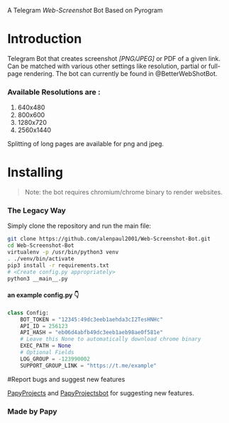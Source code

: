 A Telegram _Web-Screenshot_ Bot Based on Pyrogram
# Introduction

Telegram Bot that creates screenshot _[PNG/JPEG]_ or PDF of a given link. Can be matched with various other settings like resolution, partial or full-page rendering. The bot can currently be found in @BetterWebShotBot.

### Available Resolutions are :

1. 640x480
2. 800x600
3. 1280x720
4. 2560x1440

Splitting of long pages are available for png and jpeg.

# Installing 

> Note: the bot requires chromium/chrome binary to render websites.
### <b>The Legacy Way</b>
Simply clone the repository and run the main file:

```sh
git clone https://github.com/alenpaul2001/Web-Screenshot-Bot.git
cd Web-Screenshot-Bot
virtualenv -p /usr/bin/python3 venv
. ./venv/bin/activate
pip3 install -r requirements.txt
# <Create config.py appropriately>
python3 __main__.py
```
#### an example config.py 👇
```py
class Config:
    BOT_TOKEN = "12345:49dc3eeb1aehda3cI2TesHNHc"
    API_ID = 256123
    API_HASH = "eb06d4abfb49dc3eeb1aeb98ae0f581e"
    # Leave this None to automatically download chrome binary
    EXEC_PATH = None
    # Optional Fields
    LOG_GROUP = -123990002
    SUPPORT_GROUP_LINK = "https://t.me/example"
```




#Report bugs and suggest new features

[PapyProjects](https://telegram.me/Papyprojects) and 
[PapyProjectsbot](https://telegram.me/Papyprojectsbot) for suggesting new features.

### Made by Papy
